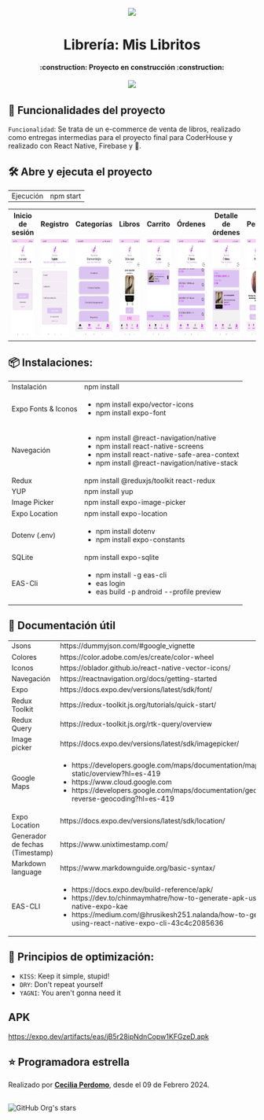 <p align=center>
    <img 
        src="./assets/MisLibritos.png"
        width="20%"
    >
</p>

<h1 align="center"> Librería: Mis Libritos </h1>

<h4 align="center">
    :construction: Proyecto en construcción :construction:
</h4>

<p align="center">
   <img src="https://img.shields.io/badge/STATUS-EN%20DESAROLLO-green">
</p>

## :hammer: Funcionalidades del proyecto
`Funcionalidad`: Se trata de un e-commerce de venta de libros, realizado como entregas intermedias para el proyecto final para CoderHouse y realizado con React Native, Firebase y 💛.


## 🛠️ Abre y ejecuta el proyecto
<table>
    <tr>
        <td>Ejecución</td>
        <td>npm start</td>
    </tr>
</table>

<table>
    <tr>
        <th>Inicio de sesión</th>
        <th>Registro</th>
        <th>Categorías</th>
        <th>Libros</th>
        <th>Carrito</th>
        <th>Órdenes</th>
        <th>Detalle de órdenes</th>
        <th>Perfil</th>
    </tr>
    <tr>
        <td><img src="./assets/images/Readme/InicioSesion.jpg" width="140" height="200"></td>
        <td><img src="./assets/images/Readme/Registro.jpg" width="140" height="200"></td>
        <td><img src="./assets/images/Readme/Categorias.jpg" width="140" height="200"></td>
        <td><img src="./assets/images/Readme/Libro.jpg" width="140" height="200"></td>
        <td><img src="./assets/images/Readme/Carrito.jpg" width="140" height="200"></td>
        <td><img src="./assets/images/Readme/Ordenes.jpg" width="140" height="200"></td>
        <td><img src="./assets/images/Readme/DetalleOrdenes.jpg" width="140" height="200"></td>
        <td><img src="./assets/images/Readme/Perfil.jpg" width="140" height="200"></td>
  </tr>
</table>

## 📦 Instalaciones: 
<table>
    <tr>
        <td>Instalación</td>
        <td>npm install</td>
    </tr>
    <tr>
        <td>Expo Fonts & Iconos</td>
        <td>
            <ul>
                <li>npm install expo/vector-icons</li>
                <li>npm install expo-font</li>
            </ul>
        </td>
    </tr>
    <tr>
        <td>Navegación</td>
        <td>
            <ul>
                <li>npm install @react-navigation/native</li>
                <li>npm install react-native-screens </li>
                <li>npm install react-native-safe-area-context</li>
                <li>npm install @react-navigation/native-stack</li>
            </ul>
        </td>
    </tr>
    <tr>
        <td>Redux</td>
        <td>npm install @reduxjs/toolkit react-redux</td>
    </tr>
    <tr>
        <td>YUP</td>
        <td>npm install yup</td>
    </tr>
    <tr>
        <td>Image Picker</td>
        <td>npm install expo-image-picker</td>
    </tr>
    <tr>
        <td>Expo Location</td>
        <td>npm install expo-location</td>
    </tr>
    <tr>
        <td>Dotenv (.env)</td>
        <td>
            <ul>
                <li>npm install dotenv</li>
                <li>npm install expo-constants</li>
            </ul>
        </td>
    </tr>
    <tr>
        <td>SQLite</td>
        <td>npm install expo-sqlite</td>
    </tr>
    <tr>
        <td>EAS-Cli</td>
        <td>
            <ul>
                <li>npm install -g eas-cli</li>
                <li>eas login</li>
                <li>eas build -p android --profile preview</li>
            <ul>
        </td>
    </tr>
</table>

## 📃 Documentación útil
<table>
    <tr>
        <td>Jsons</td>
        <td>https://dummyjson.com/#google_vignette</td>
    </tr>
    <tr>
        <td>Colores</td>
        <td>https://color.adobe.com/es/create/color-wheel</td>
    </tr>
    <tr>
        <td>Iconos</td>
        <td>https://oblador.github.io/react-native-vector-icons/</td>
    </tr>
    <tr>
        <td>Navegación</td>
        <td>https://reactnavigation.org/docs/getting-started</td>
    </tr>
    <tr>
        <td>Expo</td>
        <td>https://docs.expo.dev/versions/latest/sdk/font/</td>
    </tr>
    <tr>
        <td>Redux Toolkit</td>
        <td>https://redux-toolkit.js.org/tutorials/quick-start/</td>
    </tr>
     <tr>
        <td>Redux Query</td>
        <td>https://redux-toolkit.js.org/rtk-query/overview</td>
    </tr>
    <tr>
        <td>Image picker</td>
        <td>https://docs.expo.dev/versions/latest/sdk/imagepicker/</td>
    </tr>
    <tr>
        <td>Google Maps</td>
        <td>
            <ul>
                <li>https://developers.google.com/maps/documentation/maps-static/overview?hl=es-419</li>
                <li>https://www.cloud.google.com</li>
                <li>https://developers.google.com/maps/documentation/geocoding/requests-reverse-geocoding?hl=es-419</li>
            </ul>
        </td>
    </tr>
    <tr>
        <td>Expo Location</td>
        <td>https://docs.expo.dev/versions/latest/sdk/location/</td>
    </tr>
    <tr>
        <td>Generador de fechas (Timestamp)</td>
        <td>https://www.unixtimestamp.com/</td>
    </tr>
    <tr>
        <td>Markdown language</td>
        <td>https://www.markdownguide.org/basic-syntax/</td>
    </tr> 
    <tr>
        <td>EAS-CLI</td>
        <td>
            <ul>
                <li>https://docs.expo.dev/build-reference/apk/</li>
                <li>https://dev.to/chinmaymhatre/how-to-generate-apk-using-react-native-expo-kae</li>
                <li>https://medium.com/@hrusikesh251.nalanda/how-to-generate-apk-using-react-native-expo-cli-43c4c2085636</li>
            </ul>
        </td>
</table>

## 📱 Principios de optimización: 
- `KISS`: Keep it simple, stupid!
- `DRY`: Don't repeat yourself 
- `YAGNI`: You aren't gonna need it


## APK
https://expo.dev/artifacts/eas/jB5r28ipNdnCopw1KFGzeD.apk

## ⭐ Programadora estrella
Realizado por <a href="https://www.linkedin.com/in/cecilia-perdomo/">**Cecilia Perdomo**</a>, desde el 09 de Febrero 2024. 


##
![GitHub Org's stars](https://img.shields.io/github/stars/camilafernanda?style=social)